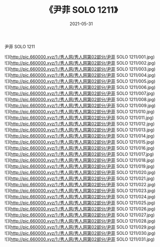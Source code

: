 ﻿---
layout: post
title:  《尹菲 SOLO 1211》
date:   2021-05-31
img: http://pic.660000.xyz/1:/秀人网/秀人网第02部分/尹菲 SOLO 1211/000.jpg
categories: [美女, 清纯, 唯美]
---

尹菲 SOLO 1211

  ![](http://pic.660000.xyz/1:/秀人网/秀人网第02部分/尹菲 SOLO 1211/001.jpg) <br> ![](http://pic.660000.xyz/1:/秀人网/秀人网第02部分/尹菲 SOLO 1211/002.jpg) <br> ![](http://pic.660000.xyz/1:/秀人网/秀人网第02部分/尹菲 SOLO 1211/003.jpg) <br> ![](http://pic.660000.xyz/1:/秀人网/秀人网第02部分/尹菲 SOLO 1211/004.jpg) <br> ![](http://pic.660000.xyz/1:/秀人网/秀人网第02部分/尹菲 SOLO 1211/005.jpg) <br> ![](http://pic.660000.xyz/1:/秀人网/秀人网第02部分/尹菲 SOLO 1211/006.jpg) <br> ![](http://pic.660000.xyz/1:/秀人网/秀人网第02部分/尹菲 SOLO 1211/007.jpg) <br> ![](http://pic.660000.xyz/1:/秀人网/秀人网第02部分/尹菲 SOLO 1211/008.jpg) <br> ![](http://pic.660000.xyz/1:/秀人网/秀人网第02部分/尹菲 SOLO 1211/009.jpg) <br> ![](http://pic.660000.xyz/1:/秀人网/秀人网第02部分/尹菲 SOLO 1211/010.jpg) <br> ![](http://pic.660000.xyz/1:/秀人网/秀人网第02部分/尹菲 SOLO 1211/011.jpg) <br> ![](http://pic.660000.xyz/1:/秀人网/秀人网第02部分/尹菲 SOLO 1211/012.jpg) <br> ![](http://pic.660000.xyz/1:/秀人网/秀人网第02部分/尹菲 SOLO 1211/013.jpg) <br> ![](http://pic.660000.xyz/1:/秀人网/秀人网第02部分/尹菲 SOLO 1211/014.jpg) <br> ![](http://pic.660000.xyz/1:/秀人网/秀人网第02部分/尹菲 SOLO 1211/015.jpg) <br> ![](http://pic.660000.xyz/1:/秀人网/秀人网第02部分/尹菲 SOLO 1211/016.jpg) <br> ![](http://pic.660000.xyz/1:/秀人网/秀人网第02部分/尹菲 SOLO 1211/017.jpg) <br> ![](http://pic.660000.xyz/1:/秀人网/秀人网第02部分/尹菲 SOLO 1211/018.jpg) <br> ![](http://pic.660000.xyz/1:/秀人网/秀人网第02部分/尹菲 SOLO 1211/019.jpg) <br> ![](http://pic.660000.xyz/1:/秀人网/秀人网第02部分/尹菲 SOLO 1211/020.jpg) <br> ![](http://pic.660000.xyz/1:/秀人网/秀人网第02部分/尹菲 SOLO 1211/021.jpg) <br> ![](http://pic.660000.xyz/1:/秀人网/秀人网第02部分/尹菲 SOLO 1211/022.jpg) <br> ![](http://pic.660000.xyz/1:/秀人网/秀人网第02部分/尹菲 SOLO 1211/023.jpg) <br> ![](http://pic.660000.xyz/1:/秀人网/秀人网第02部分/尹菲 SOLO 1211/024.jpg) <br> ![](http://pic.660000.xyz/1:/秀人网/秀人网第02部分/尹菲 SOLO 1211/025.jpg) <br> ![](http://pic.660000.xyz/1:/秀人网/秀人网第02部分/尹菲 SOLO 1211/026.jpg) <br> ![](http://pic.660000.xyz/1:/秀人网/秀人网第02部分/尹菲 SOLO 1211/027.jpg) <br> ![](http://pic.660000.xyz/1:/秀人网/秀人网第02部分/尹菲 SOLO 1211/028.jpg) <br> ![](http://pic.660000.xyz/1:/秀人网/秀人网第02部分/尹菲 SOLO 1211/029.jpg) <br> ![](http://pic.660000.xyz/1:/秀人网/秀人网第02部分/尹菲 SOLO 1211/030.jpg) <br> ![](http://pic.660000.xyz/1:/秀人网/秀人网第02部分/尹菲 SOLO 1211/031.jpg) <br>